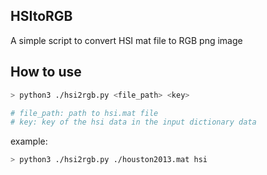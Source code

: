 ## HSItoRGB

A simple script to convert HSI mat file to RGB png image

## How to use

```bash
> python3 ./hsi2rgb.py <file_path> <key>

# file_path: path to hsi.mat file
# key: key of the hsi data in the input dictionary data
```

example:

```bash
> python3 ./hsi2rgb.py ./houston2013.mat hsi
```
